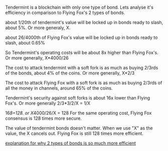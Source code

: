 Tendermint is a blockchain with only one type of bond. Lets analyse it's efficiency in comparison to Flying Fox's 2 types of bonds.

about 1/20th of tendermint's value will be locked up in bonds ready to slash, about 5%. Or more generaly, X.

about 26/4000th of Flying Fox's value will be locked up in bonds ready to slash, about 0.65%

So Tendermint's operating costs will be about 8x higher than Flying Fox's. Or more generally, X*4000/26


The cost to attack tendermint with a soft fork is as much as buying 2/3rds of the bonds, about 4% of the coins. Or more generally, X*2/3

The cost to attack Flying Fox with a soft fork is as much as buying 2/3rds of all the money in channels, around 65% of the coins.

Tendermint's security against soft forks is about 16x lower than Flying Fox's. Or more generally 2/3*3/2/X = 1/X

16*8=128. or X*4000/26/X = 128
For the same operating cost, Flying Fox consensus is 128 times more secure.

The value of tendermint bonds doesn't matter. When we use "X" as the value, the X cancels out. Flying Fox is still 128 times more efficient.

[explanation for why 2 types of bonds is so much more efficient](2_types_of_bonds.md)